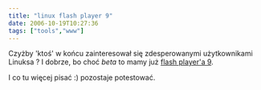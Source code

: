 ```yaml
---
title: "linux flash player 9"
date: 2006-10-19T10:27:36
tags: ["tools","www"]
---
```

<html><body><p>Czyżby 'ktoś' w końcu zainteresował się zdesperowanymi użytkownikami Linuksa ? I dobrze, bo choć <em>beta</em> to mamy już <a href="http://labs.adobe.com/technologies/flashplayer9/" title="Flash Player 9 dla linuksa (beta)">flash player'a 9</a>.


I co tu więcej pisać :) pozostaje potestować.</p></body></html>
